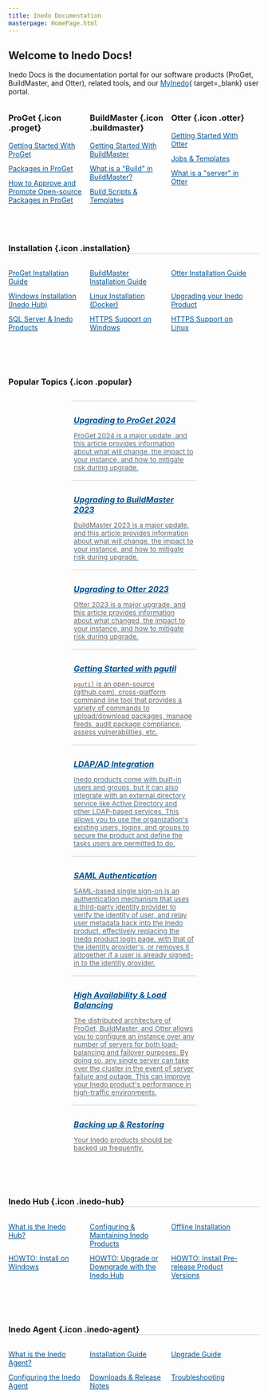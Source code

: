 ```yaml
---
title: Inedo Documentation
masterpage: HomePage.html
---
```


<style>
a {
   color: #025291
}

ul {
   padding: 0;   
}

ul li {
   list-style: none;   
   margin-bottom: 0.75rem;
}

h1 {
    margin-bottom: 14px;
}

h3 {
   margin-top: 4rem;
}

.icon {
  background-size: 1.8rem;
  padding-left: 2.2rem;
}

.content-container .content {
   max-width: 1000px;
}

#header .content {
    max-width: 1000px;
}

#sub-footer.content-container {
   border-top: solid 1px #CCC;
}

#inedo-links.content-container .content {
   max-width: 1000px;
   margin-left: 0;
}

#footer .content {
   padding-left: 0.75rem;
   padding-right: 0.75rem;
}

.home-page-search-box {
   height: 7rem;
}

.product-blocks {
   display: flex;
   flex-wrap: no-wrap;
}

.product-blocks > .block  h3{
    margin-top: 1.25rem;
}

.product-blocks > .block {
   flex-grow: 1;
   flex-basis: 30%;
   max-width: 30%;
   padding-right: 0.75rem;
}

.three-column {
   display: flex;
   flex-wrap: wrap;
}

.three-column.last {
    margin-bottom: 4rem;
}

.three-column h3 {
   border-bottom: solid 1px #CCC;
   flex-basis: 100%;
}

.three-column ul {
   display: flex;
   flex-wrap: wrap;
}

.three-column ul li {
   padding-right: 0.75rem;
   flex-grow: 1;
   flex-basis: 30%;
   max-width: 30%;
}

.two-column {
   display: flex;
   flex-wrap: wrap;
   justify-content: center;
   gap: 0.75rem;
   margin-bottom: 1.25rem;
}

.two-column h3 {
   flex-basis: 100%;
}

.two-column > a {
   border-top: solid 1px #ccc;
   flex-basis: 48%;
   max-width: 48%;
   padding: 5px;
   
}

.two-column > a:hover {
   color: #025291;
   text-decoration: none;
   background-color: #ccc;
}
.two-column > a:hover p {
   color: #444;
   opacity: 1;
}

.two-column > a h5 {
   font-size: 1rem;
   margin-bottom: 0;
}

.two-column > a p {
   color: #444;
   font-size: 0.85rem;
   opacity: 0.8;
}

.two-column > a p:last-child {
   margin-bottom: 0px;
}


@media (max-width: 50rem) {
   .content-container .content.home-page {
      margin-left: 1.25rem;
      margin-right: 1.25rem;
   }
   
   .product-blocks {
      flex-wrap: wrap;
      justify-content: center;
   }
   
   .product-blocks > .block {
      max-width: 48%;
      flex-basis: 48%;
   }
   
   .three-column {
      justify-content: flex-start;
   }
   
   .three-column h3 {      
      max-width: 100%;
   }
   
   .three-column ul {
      justify-content: flex-start;
   }
   .three-column ul li {
      max-width: 48%;
      flex-basis: 48%;
   }
   
   .two-column {
      justify-content: flex-start;
   }
   
   .two-column > a {
      flex-basis: 100%;
      max-width: initial;
   }
}

@media (max-width: 30rem) {
   .content-container .content.home-page {
      margin-left: 1.25rem;
      margin-right: 1.25rem;
   }

   .product-blocks {
      display: block;
      gap: 0;
      flex-direction: column;
      justify-content: flex-start;
   }
   
   .product-blocks > .block {
      max-width: initial;
      flex-basis: initial;
      flex-grow: initial;
   }
   
   .three-column {
      display: block;
      margin: auto;
   }
   
   .three-column h3 {
      max-width: initial;
   }
   
   .three-column ul {
      display: block;
      margin: auto;
   }
   
   .three-column ul li {
      max-width: initial;
      flex-basis: initial;
   }
}

</style>

## Welcome to Inedo Docs!
Inedo Docs is the documentation portal for our software products (ProGet, BuildMaster, and Otter), related tools, and our [MyInedo](https://my.inedo.com){ target=_blank} user portal. 

<div class="product-blocks"><div class="block">

### **ProGet** {.icon .proget}
- [Getting Started With ProGet](/docs/proget/overview)
- [Packages in ProGet](/docs/proget/packages/what-is-a-package)
- [How to Approve and Promote Open-source Packages in ProGet](/docs/proget/packages/package-promotion/proget-howto-promote-packages)
      
</div><div class="block">

### **BuildMaster** {.icon .buildmaster}
- [Getting Started With BuildMaster](/docs/buildmaster/overview)
- [What is a "Build" in BuildMaster?](/docs/buildmaster/builds-continuous-integration/buildmaster-builds)
- [Build Scripts & Templates](/docs/buildmaster/builds-continuous-integration/buildmaster-build-scripts)
      
</div><div class="block">

### **Otter** {.icon .otter}
- [Getting Started With Otter](/docs/otter/overview)
- [Jobs & Templates](/docs/otter/orchestration-server-automation/otter-jobs-templates)
- [What is a "server" in Otter](/docs/otter/connecting-to-your-servers-with-otter/otter-servers-in-otter)
      
</div></div>


<div class="three-column">

### **Installation** {.icon .installation}

- [ProGet Installation Guide](/docs/proget/installation/installation-guide)
- [BuildMaster Installation Guide](/docs/buildmaster/installation-maintenance/buildmaster-installation-guide)
- [Otter Installation Guide](/docs/otter/installation-upgrading/otter-installation-guide)
- [Windows Installation (Inedo Hub)](/docs/installation/windows/inedo-hub-installation-guide)
- [Linux Installation (Docker)](/docs/installation/linux/docker-guide)
- [Upgrading your Inedo Product](/docs/installation/upgrading)
- [SQL Server & Inedo Products](/docs/installation/sql-server)
- [HTTPS Support on Windows](/docs/installation/windows/web/installation-windows-https-support)
- [HTTPS Support on Linux](/docs/installation/linux/https-support)

</div>

<div class="two-column">

### **Popular Topics** {.icon .popular}

<a href="/docs/proget-upgrade-2024" class="item">

##### Upgrading to ProGet 2024
ProGet 2024 is a major update, and this article provides information about what will change, the impact to your instance, and how to mitigate risk during upgrade.

</a>
<a href="/docs/buildmaster-upgrade-2023" class="item">

##### Upgrading to BuildMaster 2023
BuildMaster 2023 is a major update, and this article provides information about what will change, the impact to your instance, and how to mitigate risk during upgrade.

</a>
<a href="/docs/otter-upgrade-2023" class="item">

##### Upgrading to Otter 2023
Otter 2023 is a major upgrade, and this article provides information about what changed, the impact to your instance, and how to mitigate risk during upgrade.

</a>
<a href="/docs/proget/api/pgutil" class="item">

##### Getting Started with pgutil
`pgutil` is an open-source (github.com), cross-platform command line tool that provides a variety of commands to upload/download packages, manage feeds, audit package compliance, assess vulnerabilities, etc. 

</a>
<a href="/docs/installation/security-ldap-active-directory" class="item">

##### LDAP/AD Integration
Inedo products come with built-in users and groups, but it can also integrate with an external directory service like Active Directory and other LDAP-based services. This allows you to use the organization's existing users, logins, and groups to secure the product and define the tasks users are permitted to do. 

</a>
<a href="/docs/installation/saml-authentication/various-saml-overview" class="item">

##### SAML Authentication
SAML-based single sign-on is an authentication mechanism that uses a third-party identity provider to verify the identity of user, and relay user metadata back into the Inedo product, effectively replacing the Inedo product login page, with that of the identity provider's, or removes it altogether if a user is already signed-in to the identity provider.

</a>
<a href="/docs/installation/high-availability-load-balancing/high-availability-load-balancing" class="item">

##### High Availability & Load Balancing
The distributed architecture of ProGet, BuildMaster, and Otter allows you to configure an instance over any number of servers for both load-balancing and failover purposes. By doing so, any single server can take over the cluster in the event of server failure and outage. This can improve your Inedo product's performance in high-traffic environments.

</a>
<a href="/docs/installation/backing-up-restoring" class="item">

##### Backing up & Restoring
Your Inedo products should be backed up frequently.

</a>

</div>

<div class="three-column">

### **Inedo Hub** {.icon .inedo-hub}

- [What is the Inedo Hub?](/docs/installation/windows/desktophub-overview)
- [Configuring & Maintaining Inedo Products](/docs/installation/windows/inedohub-configure-products)
- [Offline Installation](/docs/installation/windows/desktophub-overview/desktophub-offline)
- [HOWTO: Install on Windows](/docs/installation/windows/inedo-hub-installation-guide)
- [HOWTO: Upgrade or Downgrade with the Inedo Hub](/docs/installation/windows/inedo-hub-upgrade-downgrade)
- [HOWTO: Install Pre-release Product Versions](/docs/installation/windows/desktophub-overview/howto-install-prerelease-product-versions)

</div>

<div class="three-column last">

### **Inedo Agent** {.icon .inedo-agent}

- [What is the Inedo Agent?](/docs/inedo-agent/inedoagent-overview)
- [Installation Guide](/docs/inedo-agent/inedoagent-installation-installation-guide)
- [Upgrade Guide](/docs/inedo-agent/inedoagent-installation-installation-guide/inedoagent-installation-upgrading)
- [Configuring the Inedo Agent](/docs/inedo-agent/maintenance-configuration/inedoagent-configuration-configuration-file)
- [Downloads & Release Notes](/docs/inedo-agent/inedoagent-versions)
- [Troubleshooting](/docs/inedo-agent/maintenance-configuration/inedoagent-configuration-troubleshooting)

</div>